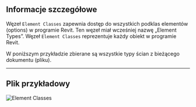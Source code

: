 ## Informacje szczegółowe
Węzeł `Element Classes` zapewnia dostęp do wszystkich podklas elementów (options) w programie Revit. Ten węzeł miał wcześniej nazwę „Element Types”. Węzeł `Element Classes` reprezentuje każdy obiekt w programie Revit.

W poniższym przykładzie zbierane są wszystkie typy ścian z bieżącego dokumentu (pliku).
___
## Plik przykładowy

![Element Classes](./DSRevitNodesUI.ElementTypes_img.jpg)
